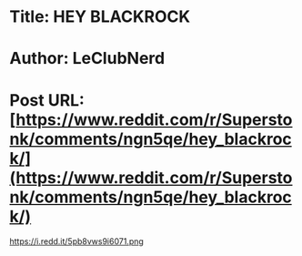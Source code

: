 # Title: HEY BLACKROCK
# Author: LeClubNerd
# Post URL: [https://www.reddit.com/r/Superstonk/comments/ngn5qe/hey_blackrock/](https://www.reddit.com/r/Superstonk/comments/ngn5qe/hey_blackrock/)


https://i.redd.it/5pb8vws9i6071.png